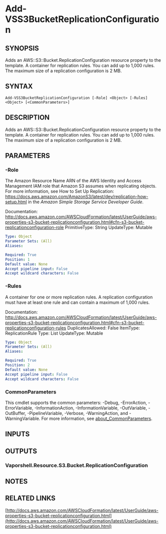 # Add-VSS3BucketReplicationConfiguration

## SYNOPSIS
Adds an AWS::S3::Bucket.ReplicationConfiguration resource property to the template.
A container for replication rules.
You can add up to 1,000 rules.
The maximum size of a replication configuration is 2 MB.

## SYNTAX

```
Add-VSS3BucketReplicationConfiguration [-Role] <Object> [-Rules] <Object> [<CommonParameters>]
```

## DESCRIPTION
Adds an AWS::S3::Bucket.ReplicationConfiguration resource property to the template.
A container for replication rules.
You can add up to 1,000 rules.
The maximum size of a replication configuration is 2 MB.

## PARAMETERS

### -Role
The Amazon Resource Name ARN of the AWS Identity and Access Management IAM role that Amazon S3 assumes when replicating objects.
For more information, see How to Set Up Replication: https://docs.aws.amazon.com/AmazonS3/latest/dev/replication-how-setup.html in the *Amazon Simple Storage Service Developer Guide*.

Documentation: http://docs.aws.amazon.com/AWSCloudFormation/latest/UserGuide/aws-properties-s3-bucket-replicationconfiguration.html#cfn-s3-bucket-replicationconfiguration-role
PrimitiveType: String
UpdateType: Mutable

```yaml
Type: Object
Parameter Sets: (All)
Aliases:

Required: True
Position: 1
Default value: None
Accept pipeline input: False
Accept wildcard characters: False
```

### -Rules
A container for one or more replication rules.
A replication configuration must have at least one rule and can contain a maximum of 1,000 rules.

Documentation: http://docs.aws.amazon.com/AWSCloudFormation/latest/UserGuide/aws-properties-s3-bucket-replicationconfiguration.html#cfn-s3-bucket-replicationconfiguration-rules
DuplicatesAllowed: False
ItemType: ReplicationRule
Type: List
UpdateType: Mutable

```yaml
Type: Object
Parameter Sets: (All)
Aliases:

Required: True
Position: 2
Default value: None
Accept pipeline input: False
Accept wildcard characters: False
```

### CommonParameters
This cmdlet supports the common parameters: -Debug, -ErrorAction, -ErrorVariable, -InformationAction, -InformationVariable, -OutVariable, -OutBuffer, -PipelineVariable, -Verbose, -WarningAction, and -WarningVariable. For more information, see [about_CommonParameters](http://go.microsoft.com/fwlink/?LinkID=113216).

## INPUTS

## OUTPUTS

### Vaporshell.Resource.S3.Bucket.ReplicationConfiguration
## NOTES

## RELATED LINKS

[http://docs.aws.amazon.com/AWSCloudFormation/latest/UserGuide/aws-properties-s3-bucket-replicationconfiguration.html](http://docs.aws.amazon.com/AWSCloudFormation/latest/UserGuide/aws-properties-s3-bucket-replicationconfiguration.html)

